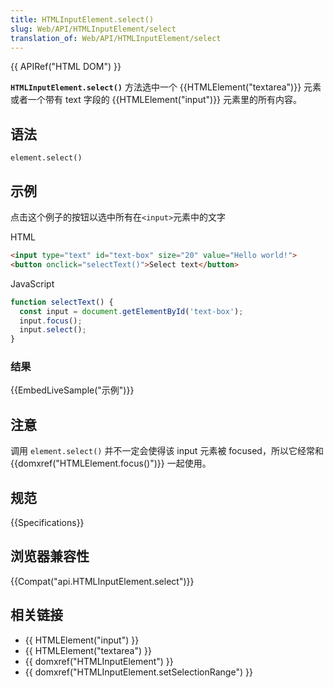```yaml
---
title: HTMLInputElement.select()
slug: Web/API/HTMLInputElement/select
translation_of: Web/API/HTMLInputElement/select
---
```

{{ APIRef("HTML DOM") }}

**`HTMLInputElement.select()`** 方法选中一个 {{HTMLElement("textarea")}} 元素或者一个带有 text 字段的 {{HTMLElement("input")}} 元素里的所有内容。

## 语法

```plain
element.select()
```

## 示例

点击这个例子的按钮以选中所有在`<input>`元素中的文字

HTML

```html
<input type="text" id="text-box" size="20" value="Hello world!">
<button onclick="selectText()">Select text</button>
```

JavaScript

```js
function selectText() {
  const input = document.getElementById('text-box');
  input.focus();
  input.select();
}
```

### 结果

{{EmbedLiveSample("示例")}}

## 注意

调用 `element.select()` 并不一定会使得该 input 元素被 focused，所以它经常和 {{domxref("HTMLElement.focus()")}} 一起使用。

## 规范

{{Specifications}}

## 浏览器兼容性

{{Compat("api.HTMLInputElement.select")}}

## 相关链接

- {{ HTMLElement("input") }}
- {{ HTMLElement("textarea") }}
- {{ domxref("HTMLInputElement") }}
- {{ domxref("HTMLInputElement.setSelectionRange") }}
